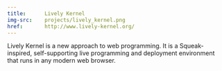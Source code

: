 ```yaml
---
title:      Lively Kernel
img-src:    projects/lively_kernel.png
href:       http://www.lively-kernel.org/
---
```

Lively Kernel is a new approach to web programming. It is a Squeak-inspired, self-supporting live programming and deployment environment that runs in any modern web browser.
